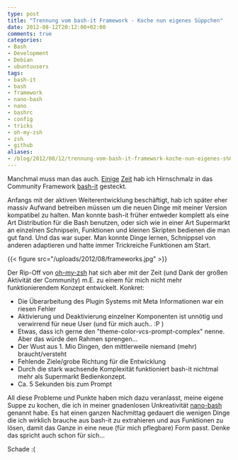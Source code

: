 ```yaml
---
type: post
title: "Trennung vom bash-it Framework - Koche nun eigenes Süppchen"
date: 2012-08-12T20:12:00+02:00
comments: true
categories:
- Bash
- Development
- Debian
- ubuntuusers
tags:
- bash-it
- bash
- framework
- nano-bash
- nano
- bashrc
- config
- tricks
- oh-my-zsh
- zsh
- github
aliases:
- /blog/2012/08/12/trennung-vom-bash-it-framework-koche-nun-eigenes-s%C3%BCppchen/
---
```


Manchmal muss man das auch. [Einige](/blog/2010/11/24/bash-it-n0qorg-theme-und-git_info/)
[Zeit](/blog/2010/12/07/github-mitarbeit-an-bash-it/) hab ich
Hirnschmalz in das Community Framework [bash-it](https://github.com/revans/bash-it) gesteckt.

Anfangs mit der aktiven Weiterentwicklung beschäftigt, hab ich später eher
massiv Aufwand betreiben müssen um die neuen Dinge mit meiner Version kompatibel zu halten.
Man konnte bash-it früher entweder komplett als eine Art Distribution für die
Bash benutzen, oder sich wie in einer Art Supermarkt an einzelnen Schnipseln,
Funktionen und kleinen Skripten bedienen die man gut fand. Und das war super.
Man konnte Dinge lernen, Schnippsel von anderen adaptieren und hatte immer
Trickreiche Funktionen am Start.

{{< figure src="/uploads/2012/08/frameworks.jpg" >}}

Der Rip-Off von [oh-my-zsh](https://github.com/robbyrussell/oh-my-zsh) hat sich
aber mit der Zeit (und Dank der großen Aktivität der Community) m.E. zu einem
für mich nicht mehr funktionierendem Konzept entwickelt. Konkret:

* Die Überarbeitung des Plugin Systems mit Meta Informationen war ein riesen
Fehler
* Aktivierung und Deaktivierung einzelner Komponenten ist unnötig und verwirrend
für neue User (und für mich auch.. :P )
* Etwas, dass ich gerne den "theme-color-vcs-prompt-complex" nenne. Aber das
würde den Rahmen sprengen...
* Der Wust aus 1. Mio Dingen, den mittlerweile niemand (mehr)
braucht/versteht
* Fehlende Ziele/grobe Richtung für die Entwicklung
* Durch die stark wachsende Komplexität funktioniert bash-it nichtmal mehr als
Supermarkt Bedienkonzept.
* Ca. 5 Sekunden bis zum Prompt

All diese Probleme und Punkte haben mich dazu veranlasst, meine eigene Suppe zu
kochen, die ich in meiner gnadenlosen Unkreativität
[nano-bash](https://github.com/noqqe/nano-bash) genannt habe. Es hat einen
ganzen Nachmittag gedauert die wenigen Dinge die ich wirklich brauche aus bash-it zu
extrahieren und aus Funktionen zu lösen, damit das Ganze in eine neue (für mich
pflegbare) Form passt. Denke das spricht auch schon für sich...

Schade :(
